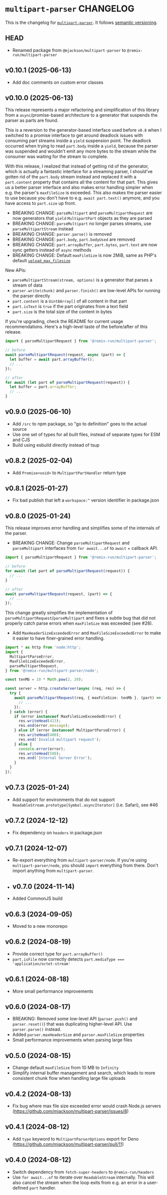 # `multipart-parser` CHANGELOG

This is the changelog for [`multipart-parser`](https://github.com/remix-run/remix/tree/v3/packages/multipart-parser). It follows [semantic versioning](https://semver.org/).

## HEAD

- Renamed package from `@mjackson/multipart-parser` to `@remix-run/multipart-parser`

## v0.10.1 (2025-06-13)

- Add doc comments on custom error classes

## v0.10.0 (2025-06-13)

This release represents a major refactoring and simplification of this library from a `async`/promise-based architecture to a generator that suspends the parser as parts are found.

This is a reversion to the generator-based interface used before `v0.8` when I switched to a promise interface to get around deadlock issues with consuming part streams inside a `yield` suspension point. The deadlock occurred when trying to read `part.body` inside a `yield`, because the parser was suspended and wouldn't emit any more bytes to the stream while the consumer was waiting for the stream to complete.

With this release, I realized that instead of getting rid of the generator, which is actually a fantastic interface for a streaming parser, I should've gotten rid of the `part.body` stream instead and replaced it with a `part.content` property that contains all the content for that part. This gives us a better parser interface and also makes error handling simpler when e.g. the parser's `maxFileSize` is exceeded. This also makes the parser easier to use because you don't have to e.g. `await part.text()` anymore, and you have access to `part.size` up front.

- BREAKING CHANGE: `parseMultipart` and `parseMultipartRequest` are now generators that `yield` `MultipartPart` objects as they are parsed
- BREAKING CHANGE: `parseMultipart` no longer parses streams, use `parseMultipartStream` instead
- BREAKING CHANGE: `parser.parse()` is removed
- BREAKING CHANGE: `part.body`, `part.bodyUsed` are removed
- BREAKING CHANGE: `part.arrayBuffer`, `part.bytes`, `part.text` are now sync getters instead of `async` methods
- BREAKING CHANGE: Default `maxFileSize` is now 2MiB, same as PHP's default [`upload_max_filesize`](https://www.php.net/manual/en/ini.core.php#ini.upload-max-filesize)

New APIs:

- `parseMultipartStream(stream, options)` is a generator that parses a stream of data
- `parser.write(chunk)` and `parser.finish()` are low-level APIs for running the parser directly
- `part.content` is a `Uint8Array[]` of all content in that part
- `part.isText` is `true` if the part originates from a text field
- `part.size` is the total size of the content in bytes

If you're upgrading, check the README for current usage recommendations. Here's a high-level taste of the before/after of this release.

```ts
import { parseMultipartRequest } from '@remix-run/multipart-parser';

// before
await parseMultipartRequest(request, async (part) => {
  let buffer = await part.arrayBuffer();
  // ...
});

// after
for await (let part of parseMultipartRequest(request)) {
  let buffer = part.arrayBuffer;
  // ...
}
```

## v0.9.0 (2025-06-10)

- Add `/src` to npm package, so "go to definition" goes to the actual source
- Use one set of types for all built files, instead of separate types for ESM and CJS
- Build using esbuild directly instead of tsup

## v0.8.2 (2025-02-04)

- Add `Promise<void>` to `MultipartPartHandler` return type

## v0.8.1 (2025-01-27)

- Fix bad publish that left a `workspace:^` version identifier in package.json

## v0.8.0 (2025-01-24)

This release improves error handling and simplifies some of the internals of the parser.

- BREAKING CHANGE: Change `parseMultipartRequest` and `parseMultipart` interfaces from `for await...of` to `await` + callback API.

```ts
import { parseMultipartRequest } from '@remix-run/multipart-parser';

// before
for await (let part of parseMultipartRequest(request)) {
  // ...
}

// after
await parseMultipartRequest(request, (part) => {
  // ...
});
```

This change greatly simplifies the implementation of `parseMultipartRequest`/`parseMultipart` and fixes a subtle bug that did not properly catch parse errors when `maxFileSize` was exceeded (see #28).

- Add `MaxHeaderSizeExceededError` and `MaxFileSizeExceededError` to make it easier to have finer-grained error handling.

```ts
import * as http from 'node:http';
import {
  MultipartParseError,
  MaxFileSizeExceededError,
  parseMultipartRequest,
} from '@remix-run/multipart-parser/node';

const tenMb = 10 * Math.pow(2, 20);

const server = http.createServer(async (req, res) => {
  try {
    await parseMultipartRequest(req, { maxFileSize: tenMb }, (part) => {
      // ...
    });
  } catch (error) {
    if (error instanceof MaxFileSizeExceededError) {
      res.writeHead(413);
      res.end(error.message);
    } else if (error instanceof MultipartParseError) {
      res.writeHead(400);
      res.end('Invalid multipart request');
    } else {
      console.error(error);
      res.writeHead(500);
      res.end('Internal Server Error');
    }
  }
});
```

## v0.7.3 (2025-01-24)

- Add support for environments that do not support `ReadableStream.prototype[Symbol.asyncIterator]` (i.e. Safari), see #46

## v0.7.2 (2024-12-12)

- Fix dependency on `headers` in package.json

## v0.7.1 (2024-12-07)

- Re-export everything from `multipart-parser/node`. If you're using `multipart-parser/node`, you should `import` everything from there. Don't import anything from `multipart-parser`.

- ## v0.7.0 (2024-11-14)

- Added CommonJS build

## v0.6.3 (2024-09-05)

- Moved to a new monorepo

## v0.6.2 (2024-08-19)

- Provide correct type for `part.arrayBuffer()`
- `part.isFile` now correctly detects `part.mediaType === 'application/octet-stream'`

## v0.6.1 (2024-08-18)

- More small performance improvements

## v0.6.0 (2024-08-17)

- BREAKING: Removed some low-level API (`parser.push()` and `parser.reset()`) that was duplicating higher-level API. Use `parser.parse()` instead.
- Added `parser.maxHeaderSize` and `parser.maxFileSize` properties
- Small performance improvements when parsing large files

## v0.5.0 (2024-08-15)

- Change default `maxFileSize` from 10 MB to `Infinity`
- Simplify internal buffer management and search, which leads to more consistent chunk flow when handling large file uploads

## v0.4.2 (2024-08-13)

- Fix bug where max file size exceeded error would crash Node.js servers (https://github.com/mjackson/multipart-parser/issues/8)

## v0.4.1 (2024-08-12)

- Add `type` keyword to `MultipartParserOptions` export for Deno (https://github.com/mjackson/multipart-parser/pull/11)

## v0.4.0 (2024-08-12)

- Switch dependency from `fetch-super-headers` to `@remix-run/headers`
- Use `for await...of` to iterate over `ReadableStream` internally. This will also cancel the stream when the loop exits from e.g. an error in a user-defined `part` handler.
